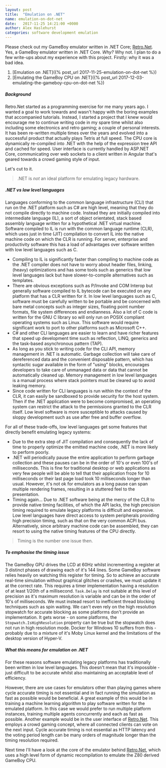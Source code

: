 ```yaml
---
layout: post
title:  "Emulation on .NET"
name: emulation-on-dot-net
date:   2017-11-25 14:21:00 +0000
author: Alex Haslehurst
categories: software development emulation
---
```


Please check out my GameBoy emulator written in .NET Core; [Retro.Net](https://github.com/axle-h/Retro.Net). Yes, a GameBoy emulator written in .NET Core. *Why?* Why not.
I plan to do a few write-ups about my experience with this project. Firstly: why it was a bad idea.

<!--more-->

1. [Emulation on .NET]({% post_url 2017-11-25-emulation-on-dot-net %})
2. [Emulating the GameBoy CPU on .NET]({% post_url 2017-12-03-emulating-the-gameboy-cpu-on-dot-net %})

##### Background

Retro.Net started as a programming exercise for me many years ago. I wanted a goal to work towards and wasn't happy with the boring examples that accompanied tutorials. Instead, I started a project that I knew would encourage me to continue writing code in my spare time whilst also including some electronics and retro gaming; a couple of personal interests. It has been re-written multiple times over the years and evolved into a successful product that actually plays Tetris at full speed. The CPU core is dynamically re-compiled into .NET with the help of the expression tree API and cached for speed. User interface is currently handled by ASP.NET Core, communicating over web sockets to a client written in Angular that's geared towards a crowd gaming style of input. 

Let's cut to it.
> .NET is *not* an ideal platform for emulating legacy hardware.

##### .NET vs low level languages

Languages conforming to the common language infrastructure (CLI) that run on the .NET platform such as C# are high level, meaning that they do not compile directly to machine code. Instead they are initially compiled into intermediate language (IL), a sort of object orientated, stack based assembly language written for a hypothetical .NET virtual machine. Software compiled to IL is run with the common language runtime (CLR), which uses just in time (JIT) compilation to convert IL into the native machine code on which the CLR is running. For server, enterprise and productivity software this has a load of advantages over software written with low level languages such as C.

* Compiling to IL is significantly faster than compiling to machine code as the .NET compiler does not have to worry about header files, linking, (heavy) optimizations and has some tools such as generics that low level languages lack but have slower-to-compile alternatives such as templates.
* There are obvious exceptions such as P/Invoke and COM Interop but generally software compiled to IL bytecode can be executed on any platform that has a CLR written for it. In low level languages such as C, software must be carefully written to be portable and be concerned with bare metal concepts such as integer sizes, floating point number formats, file system differences and endianness. Also a lot of C code is written for the GNU C library so will only run on POSIX compliant operating systems such as Linux. This software would require significant work to port to other platforms such as Microsoft C++.
* C# and other CLI languages are easier to learn and have richer features that speed up development time such as reflection, LINQ, generics and the task-based asynchronous pattern (TAP).
* As long as you stick to writing code for the CLI API, memory management in .NET is automatic. Garbage collection will take care of dereferenced data and the convenient disposable pattern, which has syntactic sugar available in the form of "using" blocks, encourages developers to take care of unmanaged data or data that cannot be automatically cleaned up. Memory management in low level languages is a manual process where stack pointers must be cleared up to avoid leaking memory.
* Since code written for CLI languages is run within the context of the CLR, it can easily be sandboxed to provide security for the host system. Then if the .NET application were to become compromised, an operating system can restrict the attack to the permissions granted to the CLR itself. Low level software is more susceptible to attacks caused by sloppy development such as use after free and buffer overflow.

For all of these trade-offs, low level languages get some features that directly benefit emulating legacy systems:

* Due to the extra step of JIT compilation and consequently the lack of time to properly optimize the emitted machine code, .NET is more likely to perform poorly.
* .NET will periodically pause the entire application to perform garbage collection and these pauses can be in the order of 10's or even 100's of milliseconds. This is fine for traditional desktop or web applications as very few people will be able to tell that their application froze for 10 milliseconds or their last page load took 10 milliseconds longer than usual. However, it's not ok for emulators as a long pause can span multiple rendering frames, resulting in a stuttered feel to the presentation.
* Timing again… Due to .NET software being at the mercy of the CLR to provide native timing facilities, of which the API lacks, the high precision timing required to emulate legacy platforms is difficult and expensive. Low level languages have direct access to system peripherals providing high precision timing, such as that on the very common ACPI bus. Alternatively, since arbitrary machine code can be assembled, they can resort to using the native timing features of the CPU directly.

> Timing is the number one issue then.

##### To emphasise the timing issue

The GameBoy GPU drives the LCD at 60Hz whilst incrementing a register at 3 distinct phases of drawing each of it's 144 lines. Some GameBoy software relies heavily on watching this register for timing. So to achieve an accurate real-time simulation without graphical glitches or crashes, we must update it at the correct rate. This requires a timer implementation having a resolution of at least 1/20th of a millisecond. `Task.Delay` is not suitable at this level of precision as it's maximum resolution is variable and can be in the order of 10's of milliseconds. We must instead resort to inefficient thread blocking techniques such as spin waiting. We can't even rely on the high resolution stopwatch for accurate blocking as some platforms don't provide an implementation. It gets worse - on some platforms, the `Stopwatch.IsHighResolution` property can be true but the stopwatch does not run in high resolution mode. Docker for Windows 10 suffers from this - probably due to a mixture of it's Moby Linux kernel and the limitations of the desktop version of Hyper-V.

##### What this means for emulation on .NET

For these reasons software emulating legacy platforms has traditionally been written in low level languages. This doesn't mean that it's impossible - just difficult to be accurate whilst also maintaining an acceptable level of efficiency.

However, there are use cases for emulators other than playing games where cycle accurate timing is not essential and in fact running the simulation as fast as possible would be beneficial. A great example of this would be in training a machine learning algorithm to play software written for the emulated platform. In this case we would prefer to run multiple platform instances, training multiple agents concurrently and each as fast as possible. Another example would be in the user interface of [Retro.Net](https://github.com/axle-h/Retro.Net). This employs a crowd gaming concept, where all connected clients can vote on the next input. Cycle accurate timing is not essential as HTTP latency and the voting period length can be many orders of magnitude longer than the timing resolution required.

Next time I'll have a look at the core of the emulator behind [Retro.Net](https://github.com/axle-h/Retro.Net), which uses a high level form of dynamic recompilation to emulate the Z80 derived GameBoy CPU.